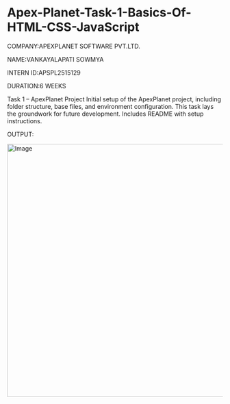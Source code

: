 # Apex-Planet-Task-1-Basics-Of-HTML-CSS-JavaScript

COMPANY:APEXPLANET SOFTWARE PVT.LTD.

NAME:VANKAYALAPATI SOWMYA

INTERN ID:APSPL2515129

DURATION:6 WEEKS

Task 1 – ApexPlanet Project
Initial setup of the ApexPlanet project, including folder structure, base files, and environment configuration.
This task lays the groundwork for future development.
Includes README with setup instructions.

OUTPUT:

<img width="1075" height="591" alt="Image" src="https://github.com/user-attachments/assets/a0df8ab3-bae4-4eca-b81b-d64b8ab4a73d" />

